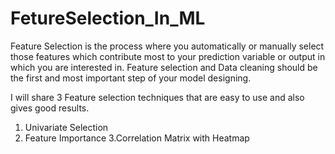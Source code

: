 # FetureSelection_In_ML

Feature Selection is the process where you automatically or manually select those features which contribute most to your 
prediction variable or output in which you are interested in.
Feature selection and Data cleaning should be the first and most important step of your model designing.

I will share 3 Feature selection techniques that are easy to use and also gives good results.
1. Univariate Selection
2. Feature Importance
3.Correlation Matrix with Heatmap

